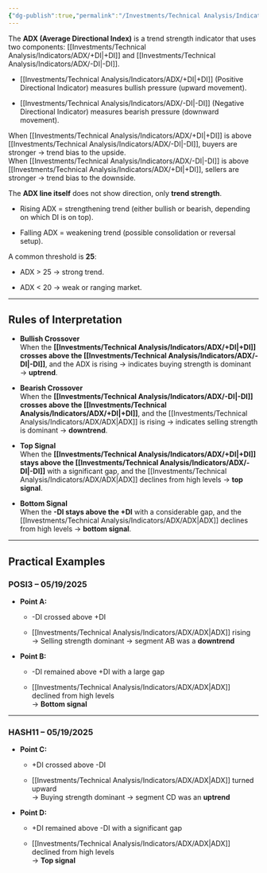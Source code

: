 ```yaml
---
{"dg-publish":true,"permalink":"/Investments/Technical Analysis/Indicators/ADX/ADX/"}
---
```


The **ADX (Average Directional Index)** is a trend strength indicator that uses two components: [[Investments/Technical Analysis/Indicators/ADX/+DI\|+DI]] and [[Investments/Technical Analysis/Indicators/ADX/-DI\|-DI]].

- [[Investments/Technical Analysis/Indicators/ADX/+DI\|+DI]] (Positive Directional Indicator) measures bullish pressure (upward movement).
    
- [[Investments/Technical Analysis/Indicators/ADX/-DI\|-DI]] (Negative Directional Indicator) measures bearish pressure (downward movement).
    

When [[Investments/Technical Analysis/Indicators/ADX/+DI\|+DI]] is above [[Investments/Technical Analysis/Indicators/ADX/-DI\|-DI]], buyers are stronger → trend bias to the upside.  
When [[Investments/Technical Analysis/Indicators/ADX/-DI\|-DI]] is above [[Investments/Technical Analysis/Indicators/ADX/+DI\|+DI]], sellers are stronger → trend bias to the downside.

The **ADX line itself** does not show direction, only **trend strength**.

- Rising ADX = strengthening trend (either bullish or bearish, depending on which DI is on top).
    
- Falling ADX = weakening trend (possible consolidation or reversal setup).
    

A common threshold is **25**:

- ADX > 25 → strong trend.
    
- ADX < 20 → weak or ranging market.
- ---
## Rules of Interpretation

- **Bullish Crossover**  
    When the **[[Investments/Technical Analysis/Indicators/ADX/+DI\|+DI]] crosses above the [[Investments/Technical Analysis/Indicators/ADX/-DI\|-DI]]**, and the ADX is rising → indicates buying strength is dominant → **uptrend**.
    
- **Bearish Crossover**  
    When the **[[Investments/Technical Analysis/Indicators/ADX/-DI\|-DI]] crosses above the [[Investments/Technical Analysis/Indicators/ADX/+DI\|+DI]]**, and the [[Investments/Technical Analysis/Indicators/ADX/ADX\|ADX]] is rising → indicates selling strength is dominant → **downtrend**.
    
- **Top Signal**  
    When the **[[Investments/Technical Analysis/Indicators/ADX/+DI\|+DI]] stays above the [[Investments/Technical Analysis/Indicators/ADX/-DI\|-DI]]** with a significant gap, and the [[Investments/Technical Analysis/Indicators/ADX/ADX\|ADX]] declines from high levels → **top signal**.
    
- **Bottom Signal**  
    When the **-DI stays above the +DI** with a considerable gap, and the [[Investments/Technical Analysis/Indicators/ADX/ADX\|ADX]] declines from high levels → **bottom signal**.
    

---

## Practical Examples

### POSI3 – 05/19/2025

- **Point A:**
    
    - -DI crossed above +DI
        
    - [[Investments/Technical Analysis/Indicators/ADX/ADX\|ADX]] rising  
        → Selling strength dominant → segment AB was a **downtrend**
        
- **Point B:**
    
    - -DI remained above +DI with a large gap
        
    - [[Investments/Technical Analysis/Indicators/ADX/ADX\|ADX]] declined from high levels  
        → **Bottom signal**
        

---

### HASH11 – 05/19/2025

- **Point C:**
    
    - +DI crossed above -DI
        
    - [[Investments/Technical Analysis/Indicators/ADX/ADX\|ADX]] turned upward  
        → Buying strength dominant → segment CD was an **uptrend**
        
- **Point D:**
    
    - +DI remained above -DI with a significant gap
        
    - [[Investments/Technical Analysis/Indicators/ADX/ADX\|ADX]] declined from high levels  
        → **Top signal**